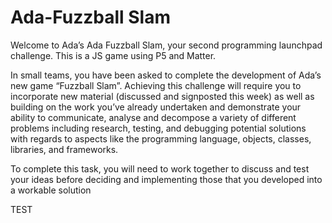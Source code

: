 # Ada-Fuzzball Slam

Welcome to Ada’s Ada Fuzzball Slam, your second programming launchpad challenge.  This is a JS game using P5 and Matter.  

In small teams, you have been asked to complete the development of Ada’s new game “Fuzzball Slam”. Achieving this challenge will require you to incorporate new material (discussed and signposted this week) as well as building on the work you’ve already undertaken and demonstrate your ability to communicate, analyse and decompose a variety of different problems including research, testing, and debugging potential solutions with regards to aspects like the programming language, objects, classes, libraries, and frameworks. 

To complete this task, you will need to work together to discuss and test your ideas before deciding and implementing those that you developed into a workable solution


TEST